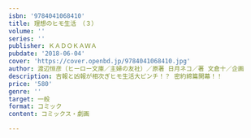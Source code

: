 ```yaml
---
isbn: '9784041068410'
title: 理想のヒモ生活　（３）
volume: ''
series: ''
publisher: ＫＡＤＯＫＡＷＡ
pubdate: '2018-06-04'
cover: 'https://cover.openbd.jp/9784041068410.jpg'
author: 渡辺恒彦（ヒーロー文庫／主婦の友社）／原著 日月ネコ／著 文倉十／企画
description: 吉報と凶報が相次ぎヒモ生活大ピンチ！？ 密約締篇開幕！！
price: '580'
genre: ''
target: 一般
format: コミック
content: コミックス・劇画

---
```

